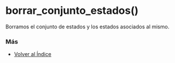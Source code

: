 # borrar_conjunto_estados()

Borramos el conjunto de estados y los estados asociados al mismo. 

### Más

  * [Volver al Índice](./index.md)
